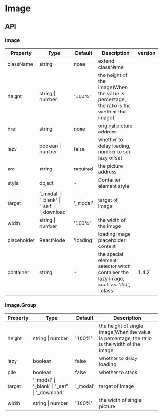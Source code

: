 # Image

<example />

## API

### Image

| Property | Type | Default | Description | version | 
| --- | --- | --- | --- | --- |
| className | string | none | extend className | |
| height | string \| number | '100%' | the height of the image(When the value is percentage, the ratio is the width of the image) | |
| href | string | none | original picture address | |
| lazy | boolean \| number | false | whether to delay loading, number to set lazy offset | |
| src | string | required | the picture address | |
| style | object | - | Container element style | |
| target | '_modal' \| '_blank' \| '_self' \| '_download' | '_modal' | target of image | |
| width | string \| number | '100%' | the width of the image | |
| placeholder | ReactNode | 'loading' | loading image placeholder content | |
| container | string | - | the special element selector witch container the lazy image, such as: '#id', '.class' | 1.4.2 |

### Image.Group

| Property | Type | Default | Description |
| --- | --- | --- | --- |
| height | string \| number | '100%' | the height of single image(When the value is percentage, the ratio is the width of the image) |
| lazy | boolean | false | whether to delay loading |
| pile | boolean | false | whether to stack |
| target | '_modal' \| '_blank' \| '_self' \| '_download' | '_modal' | target of image |
| width | string \| number | '100%' | the width of single picture |
